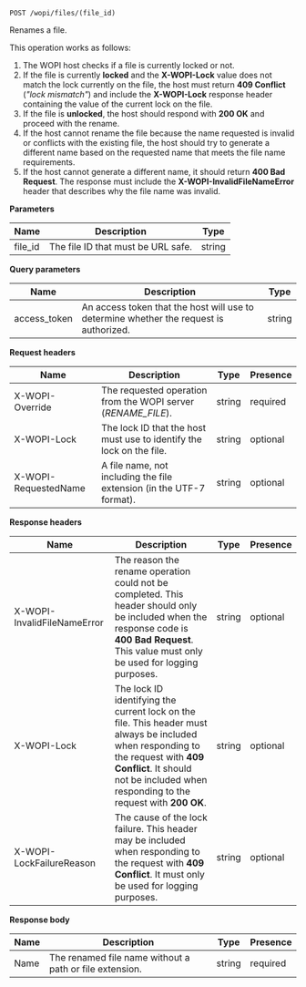 `POST /wopi/files/(file_id)`

Renames a file.

This operation works as follows:

1. The WOPI host checks if a file is currently locked or not.
2. If the file is currently **locked** and the **X-WOPI-Lock** value does not match the lock currently on the file, the host must return **409 Conflict** (*"lock mismatch"*) and include the **X-WOPI-Lock** response header containing the value of the current lock on the file.
3. If the file is **unlocked**, the host should respond with **200 OK** and proceed with the rename.
4. If the host cannot rename the file because the name requested is invalid or conflicts with the existing file, the host should try to generate a different name based on the requested name that meets the file name requirements.
5. If the host cannot generate a different name, it should return **400 Bad Request**. The response must include the **X-WOPI-InvalidFileNameError** header that describes why the file name was invalid.

**Parameters**

| Name     | Description                        | Type   |
| -------- | ---------------------------------- | ------ |
| file\_id | The file ID that must be URL safe. | string |

**Query parameters**

| Name          | Description                                                                            | Type   |
| ------------- | -------------------------------------------------------------------------------------- | ------ |
| access\_token | An access token that the host will use to determine whether the request is authorized. | string |

**Request headers**

| Name                 | Description                                                          | Type   | Presence |
| -------------------- | -------------------------------------------------------------------- | ------ | -------- |
| X-WOPI-Override      | The requested operation from the WOPI server (*RENAME\_FILE*).       | string | required |
| X-WOPI-Lock          | The lock ID that the host must use to identify the lock on the file. | string | optional |
| X-WOPI-RequestedName | A file name, not including the file extension (in the UTF-7 format). | string | optional |

**Response headers**

| Name                        | Description                                                                                                                                                                                                               | Type   | Presence |
| --------------------------- | ------------------------------------------------------------------------------------------------------------------------------------------------------------------------------------------------------------------------- | ------ | -------- |
| X-WOPI-InvalidFileNameError | The reason the rename operation could not be completed. This header should only be included when the response code is **400 Bad Request**. This value must only be used for logging purposes.                             | string | optional |
| X-WOPI-Lock                 | The lock ID identifying the current lock on the file. This header must always be included when responding to the request with **409 Conflict**. It should not be included when responding to the request with **200 OK**. | string | optional |
| X-WOPI-LockFailureReason    | The cause of the lock failure. This header may be included when responding to the request with **409 Conflict**. It must only be used for logging purposes.                                                               | string | optional |

**Response body**

| Name | Description                                             | Type   | Presence |
| ---- | ------------------------------------------------------- | ------ | -------- |
| Name | The renamed file name without a path or file extension. | string | required |
